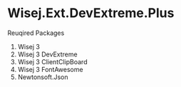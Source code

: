 # Wisej.Ext.DevExtreme.Plus

Reuqired Packages
1. Wisej 3
2. Wisej 3 DevExtreme
3. Wisej 3 ClientClipBoard
4. Wisej 3 FontAwesome
5. Newtonsoft.Json
